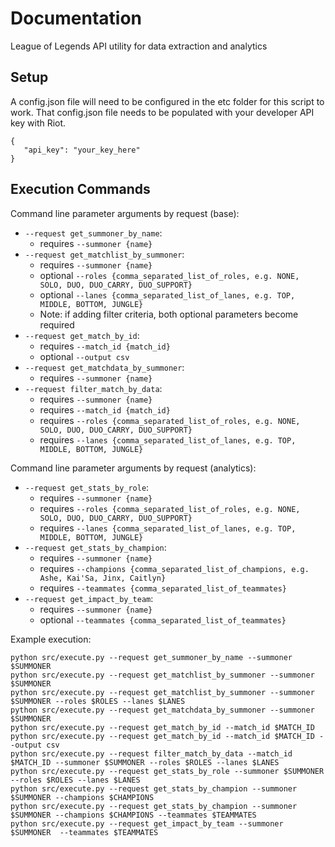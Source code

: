 # Documentation
League of Legends API utility for data extraction and analytics

## Setup
A config.json file will need to be configured in the etc folder for this script to work. That config.json file needs
to be populated with your developer API key with Riot.

```
{
   "api_key": "your_key_here"
}
```

## Execution Commands
Command line parameter arguments by request (base):
* `--request get_summoner_by_name`:
    * requires `--summoner {name}`
* `--request get_matchlist_by_summoner`:
    * requires `--summoner {name}`
    * optional `--roles {comma_separated_list_of_roles, e.g. NONE, SOLO, DUO, DUO_CARRY, DUO_SUPPORT}`
    * optional `--lanes {comma_separated_list_of_lanes, e.g. TOP, MIDDLE, BOTTOM, JUNGLE}`
    * Note: if adding filter criteria, both optional parameters become required
* `--request get_match_by_id`:
    * requires `--match_id {match_id}`
    * optional `--output csv`
* `--request get_matchdata_by_summoner`:
    * requires `--summoner {name}`
* `--request filter_match_by_data`:
    * requires `--summoner {name}`
    * requires `--match_id {match_id}`
    * requires `--roles {comma_separated_list_of_roles, e.g. NONE, SOLO, DUO, DUO_CARRY, DUO_SUPPORT}`
    * requires `--lanes {comma_separated_list_of_lanes, e.g. TOP, MIDDLE, BOTTOM, JUNGLE}`

Command line parameter arguments by request (analytics):
* `--request get_stats_by_role`:
    * requires `--summoner {name}`
    * requires `--roles {comma_separated_list_of_roles, e.g. NONE, SOLO, DUO, DUO_CARRY, DUO_SUPPORT}`
    * requires `--lanes {comma_separated_list_of_lanes, e.g. TOP, MIDDLE, BOTTOM, JUNGLE}`
* `--request get_stats_by_champion`:
    * requires `--summoner {name}`
    * requires `--champions {comma_separated_list_of_champions, e.g. Ashe, Kai'Sa, Jinx, Caitlyn}`
    * requires `--teammates {comma_separated_list_of_teammates}`
* `--request get_impact_by_team`:
    * requires `--summoner {name}`
    * optional `--teammates {comma_separated_list_of_teammates}`


Example execution:
```
python src/execute.py --request get_summoner_by_name --summoner $SUMMONER
python src/execute.py --request get_matchlist_by_summoner --summoner $SUMMONER
python src/execute.py --request get_matchlist_by_summoner --summoner $SUMMONER --roles $ROLES --lanes $LANES
python src/execute.py --request get_matchdata_by_summoner --summoner $SUMMONER
python src/execute.py --request get_match_by_id --match_id $MATCH_ID
python src/execute.py --request get_match_by_id --match_id $MATCH_ID --output csv
python src/execute.py --request filter_match_by_data --match_id $MATCH_ID --summoner $SUMMONER --roles $ROLES --lanes $LANES
python src/execute.py --request get_stats_by_role --summoner $SUMMONER --roles $ROLES --lanes $LANES
python src/execute.py --request get_stats_by_champion --summoner $SUMMONER --champions $CHAMPIONS
python src/execute.py --request get_stats_by_champion --summoner $SUMMONER --champions $CHAMPIONS --teammates $TEAMMATES
python src/execute.py --request get_impact_by_team --summoner $SUMMONER  --teammates $TEAMMATES
```
